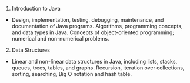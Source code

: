 1. Introduction to Java 

- Design, implementation, testing, debugging, maintenance, 
and documentation of Java programs. Algorithms, programming 
concepts, and data types in Java. Concepts of object-oriented 
programming; numerical and non-numerical problems. 

2. Data Structures 

- Linear and non-linear data structures in Java, including lists, 
stacks, queues, trees, tables, and graphs. Recursion, iteration 
over collections, sorting, searching, Big O notation and hash table.
